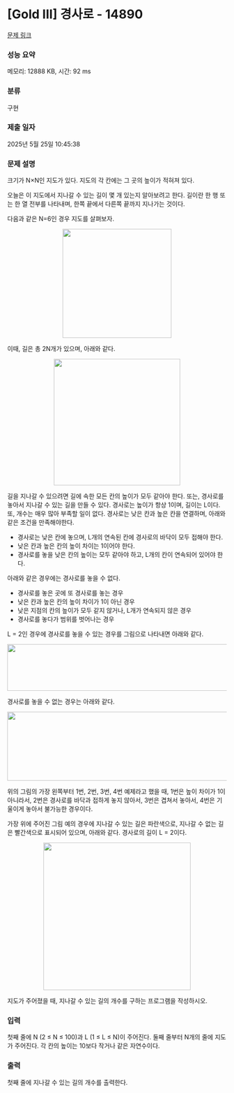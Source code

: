 # [Gold III] 경사로 - 14890 

[문제 링크](https://www.acmicpc.net/problem/14890) 

### 성능 요약

메모리: 12888 KB, 시간: 92 ms

### 분류

구현

### 제출 일자

2025년 5월 25일 10:45:38

### 문제 설명

<p>크기가 N×N인 지도가 있다. 지도의 각 칸에는 그 곳의 높이가 적혀져 있다. </p>

<p>오늘은 이 지도에서 지나갈 수 있는 길이 몇 개 있는지 알아보려고 한다. 길이란 한 행 또는 한 열 전부를 나타내며, 한쪽 끝에서 다른쪽 끝까지 지나가는 것이다. </p>

<p>다음과 같은 N=6인 경우 지도를 살펴보자.</p>

<p style="text-align:center"><img alt="" src="https://onlinejudgeimages.s3-ap-northeast-1.amazonaws.com/problem/14890/1.png" style="height:250px; width:250px"></p>

<p>이때, 길은 총 2N개가 있으며, 아래와 같다.</p>

<p style="text-align:center"><img alt="" src="https://onlinejudgeimages.s3-ap-northeast-1.amazonaws.com/problem/14890/2.png" style="height:290px; width:290px"></p>

<p>길을 지나갈 수 있으려면 길에 속한 모든 칸의 높이가 모두 같아야 한다. 또는, 경사로를 놓아서 지나갈 수 있는 길을 만들 수 있다. 경사로는 높이가 항상 1이며, 길이는 L이다. 또, 개수는 매우 많아 부족할 일이 없다. 경사로는 낮은 칸과 높은 칸을 연결하며, 아래와 같은 조건을 만족해야한다.</p>

<ul>
	<li>경사로는 낮은 칸에 놓으며, L개의 연속된 칸에 경사로의 바닥이 모두 접해야 한다.</li>
	<li>낮은 칸과 높은 칸의 높이 차이는 1이어야 한다.</li>
	<li>경사로를 놓을 낮은 칸의 높이는 모두 같아야 하고, L개의 칸이 연속되어 있어야 한다.</li>
</ul>

<p>아래와 같은 경우에는 경사로를 놓을 수 없다.</p>

<ul>
	<li>경사로를 놓은 곳에 또 경사로를 놓는 경우</li>
	<li>낮은 칸과 높은 칸의 높이 차이가 1이 아닌 경우</li>
	<li>낮은 지점의 칸의 높이가 모두 같지 않거나, L개가 연속되지 않은 경우</li>
	<li>경사로를 놓다가 범위를 벗어나는 경우</li>
</ul>

<p>L = 2인 경우에 경사로를 놓을 수 있는 경우를 그림으로 나타내면 아래와 같다.</p>

<p style="text-align:center"><img alt="" src="https://onlinejudgeimages.s3-ap-northeast-1.amazonaws.com/problem/14890/3.png" style="height:107px; width:687px"></p>

<p>경사로를 놓을 수 없는 경우는 아래와 같다.</p>

<p style="text-align:center"><img alt="" src="https://onlinejudgeimages.s3-ap-northeast-1.amazonaws.com/problem/14890/4.png" style="height:158px; width:1023px"></p>

<p>위의 그림의 가장 왼쪽부터 1번, 2번, 3번, 4번 예제라고 했을 때, 1번은 높이 차이가 1이 아니라서, 2번은 경사로를 바닥과 접하게 놓지 않아서, 3번은 겹쳐서 놓아서, 4번은 기울이게 놓아서 불가능한 경우이다.</p>

<p>가장 위에 주어진 그림 예의 경우에 지나갈 수 있는 길은 파란색으로, 지나갈 수 없는 길은 빨간색으로 표시되어 있으며, 아래와 같다. 경사로의 길이 L = 2이다.</p>

<p style="text-align:center"><img alt="" src="https://upload.acmicpc.net/255e47cf-0988-4b7f-b81c-2742f010a4c5/-/preview/" style="width: 338px; height: 338px;"></p>

<p>지도가 주어졌을 때, 지나갈 수 있는 길의 개수를 구하는 프로그램을 작성하시오.</p>

### 입력 

 <p>첫째 줄에 N (2 ≤ N ≤ 100)과 L (1 ≤ L ≤ N)이 주어진다. 둘째 줄부터 N개의 줄에 지도가 주어진다. 각 칸의 높이는 10보다 작거나 같은 자연수이다.</p>

### 출력 

 <p>첫째 줄에 지나갈 수 있는 길의 개수를 출력한다.</p>


